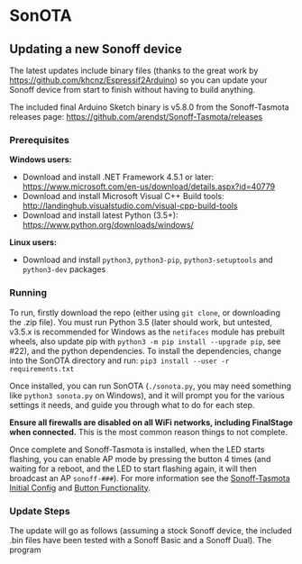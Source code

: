 # SonOTA

## Updating a new Sonoff device

The latest updates include binary files (thanks to the great work by https://github.com/khcnz/Espressif2Arduino) so you can update your Sonoff device
from start to finish without having to build anything. 

The included final Arduino Sketch binary is v5.8.0 from the Sonoff-Tasmota releases page: https://github.com/arendst/Sonoff-Tasmota/releases

### Prerequisites

**Windows users:**
* Download and install .NET Framework 4.5.1 or later: https://www.microsoft.com/en-us/download/details.aspx?id=40779
* Download and install Microsoft Visual C++ Build tools: http://landinghub.visualstudio.com/visual-cpp-build-tools
* Download and install latest Python (3.5+): https://www.python.org/downloads/windows/

**Linux users:**
* Download and install `python3`, `python3-pip`, `python3-setuptools` and `python3-dev` packages

### Running

To run, firstly download the repo (either using `git clone`, or downloading the .zip file). You must run Python 3.5 (later should work, but untested, v3.5.x is recommended for Windows as the `netifaces` module has prebuilt wheels, also update pip with `python3 -m pip install --upgrade pip`, see #22), and the python dependencies. To install the dependencies, change into the SonOTA directory and run:
`pip3 install --user -r requirements.txt`

Once installed, you can run SonOTA (`./sonota.py`, you may need something like `python3 sonota.py` on Windows), and it will prompt you for the various settings it needs, and guide you through what to do for each step.

**Ensure all firewalls are disabled on all WiFi networks, including FinalStage when connected.** This is the most common reason things to not complete.

Once complete and Sonoff-Tasmota is installed, when the LED starts flashing, you can enable AP mode by pressing the button 4 times (and waiting for a reboot, and the LED to start flashing again, it will then broadcast an AP `sonoff-###`). For more information see the [Sonoff-Tasmota Initial Config](https://github.com/arendst/Sonoff-Tasmota/wiki/Initial-Configuration) and [Button Functionality](https://github.com/arendst/Sonoff-Tasmota/wiki/Button-usage).

### Update Steps

The update will go as follows (assuming a stock Sonoff device, the included .bin files have been tested with a Sonoff Basic and a Sonoff Dual). The program
